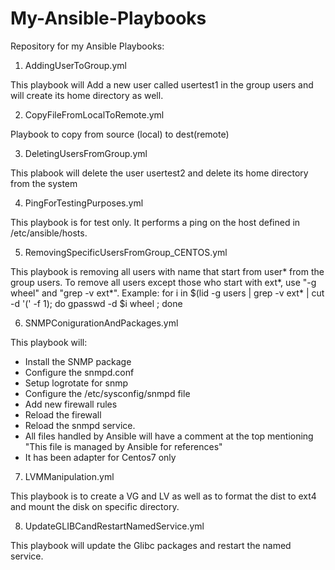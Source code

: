 # My-Ansible-Playbooks
Repository for my Ansible Playbooks:

1. AddingUserToGroup.yml

This playbook will Add a new user called usertest1 in the group users and will create its home directory as well.

2. CopyFileFromLocalToRemote.yml

Playbook to copy from source (local) to dest(remote)

3. DeletingUsersFromGroup.yml

This plabook will delete the user usertest2 and delete its home directory from the system

4. PingForTestingPurposes.yml

This playbook is for test only. It performs a ping on the host defined in /etc/ansible/hosts.

5. RemovingSpecificUsersFromGroup_CENTOS.yml

This playbook is removing all users with name that start from user* from the group users.
To remove all users except those who start with ext*, use "-g wheel" and "grep -v ext*".
Example: for i in $(lid -g users | grep -v ext* | cut -d '(' -f 1); do gpasswd -d $i wheel ; done

6. SNMPConigurationAndPackages.yml

This playbook will: 
- Install the SNMP package 
- Configure the snmpd.conf 
- Setup logrotate for snmp 
- Configure the /etc/sysconfig/snmpd file 
- Add new firewall rules
- Reload the firewall
- Reload the snmpd service.
- All files handled by Ansible will have a comment at the top mentioning "This file is managed by Ansible for references"
- It has been adapter for Centos7 only

7. LVMManipulation.yml

This playbook is to create a VG and LV as well as to format the dist to ext4 and mount the disk on specific directory.

8. UpdateGLIBCandRestartNamedService.yml

This playbook will update the Glibc packages and restart the named service.
